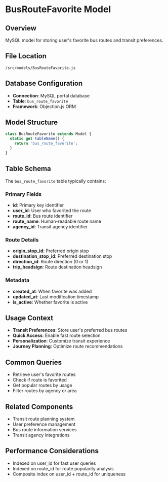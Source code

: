 # BusRouteFavorite Model

## Overview
MySQL model for storing user's favorite bus routes and transit preferences.

## File Location
`/src/models/BusRouteFavorite.js`

## Database Configuration
- **Connection**: MySQL portal database
- **Table**: `bus_route_favorite`
- **Framework**: Objection.js ORM

## Model Structure
```javascript
class BusRouteFavorite extends Model {
  static get tableName() {
    return 'bus_route_favorite';
  }
}
```

## Table Schema
The `bus_route_favorite` table typically contains:

### Primary Fields
- **id**: Primary key identifier
- **user_id**: User who favorited the route
- **route_id**: Bus route identifier
- **route_name**: Human-readable route name
- **agency_id**: Transit agency identifier

### Route Details
- **origin_stop_id**: Preferred origin stop
- **destination_stop_id**: Preferred destination stop
- **direction_id**: Route direction (0 or 1)
- **trip_headsign**: Route destination headsign

### Metadata
- **created_at**: When favorite was added
- **updated_at**: Last modification timestamp
- **is_active**: Whether favorite is active

## Usage Context
- **Transit Preferences**: Store user's preferred bus routes
- **Quick Access**: Enable fast route selection
- **Personalization**: Customize transit experience
- **Journey Planning**: Optimize route recommendations

## Common Queries
- Retrieve user's favorite routes
- Check if route is favorited
- Get popular routes by usage
- Filter routes by agency or area

## Related Components
- Transit route planning system
- User preference management
- Bus route information services
- Transit agency integrations

## Performance Considerations
- Indexed on user_id for fast user queries
- Indexed on route_id for route popularity analysis
- Composite index on user_id + route_id for uniqueness